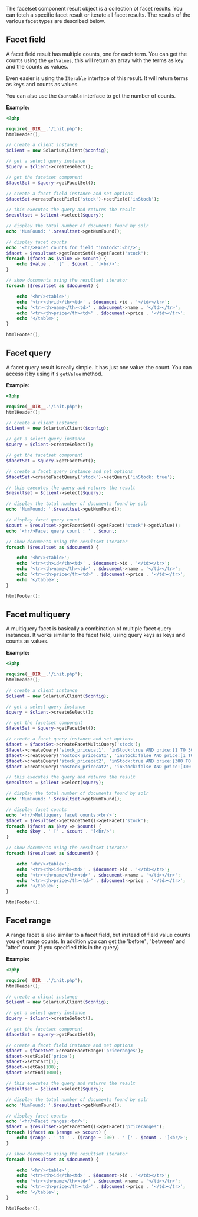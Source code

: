 The facetset component result object is a collection of facet results. You can fetch a specific facet result or iterate all facet results. The results of the various facet types are described below.

Facet field
-----------

A facet field result has multiple counts, one for each term. You can get the counts using the `getValues`, this will return an array with the terms as key and the counts as values.

Even easier is using the `Iterable` interface of this result. It will return terms as keys and counts as values.

You can also use the `Countable` interface to get the number of counts.

**Example:**

```php
<?php

require(__DIR__.'/init.php');
htmlHeader();

// create a client instance
$client = new Solarium\Client($config);

// get a select query instance
$query = $client->createSelect();

// get the facetset component
$facetSet = $query->getFacetSet();

// create a facet field instance and set options
$facetSet->createFacetField('stock')->setField('inStock');

// this executes the query and returns the result
$resultset = $client->select($query);

// display the total number of documents found by solr
echo 'NumFound: '.$resultset->getNumFound();

// display facet counts
echo '<hr/>Facet counts for field "inStock":<br/>';
$facet = $resultset->getFacetSet()->getFacet('stock');
foreach ($facet as $value => $count) {
    echo $value . ' [' . $count . ']<br/>';
}

// show documents using the resultset iterator
foreach ($resultset as $document) {

    echo '<hr/><table>';
    echo '<tr><th>id</th><td>' . $document->id . '</td></tr>';
    echo '<tr><th>name</th><td>' . $document->name . '</td></tr>';
    echo '<tr><th>price</th><td>' . $document->price . '</td></tr>';
    echo '</table>';
}

htmlFooter();

```

Facet query
-----------

A facet query result is really simple. It has just one value: the count. You can access it by using it's `getValue` method.

**Example:**

```php
<?php

require(__DIR__.'/init.php');
htmlHeader();

// create a client instance
$client = new Solarium\Client($config);

// get a select query instance
$query = $client->createSelect();

// get the facetset component
$facetSet = $query->getFacetSet();

// create a facet query instance and set options
$facetSet->createFacetQuery('stock')->setQuery('inStock: true');

// this executes the query and returns the result
$resultset = $client->select($query);

// display the total number of documents found by solr
echo 'NumFound: '.$resultset->getNumFound();

// display facet query count
$count = $resultset->getFacetSet()->getFacet('stock')->getValue();
echo '<hr/>Facet query count : ' . $count;

// show documents using the resultset iterator
foreach ($resultset as $document) {

    echo '<hr/><table>';
    echo '<tr><th>id</th><td>' . $document->id . '</td></tr>';
    echo '<tr><th>name</th><td>' . $document->name . '</td></tr>';
    echo '<tr><th>price</th><td>' . $document->price . '</td></tr>';
    echo '</table>';
}

htmlFooter();

```

Facet multiquery
----------------

A multiquery facet is basically a combination of multiple facet query instances. It works similar to the facet field, using query keys as keys and counts as values.

**Example:**

```php
<?php

require(__DIR__.'/init.php');
htmlHeader();

// create a client instance
$client = new Solarium\Client($config);

// get a select query instance
$query = $client->createSelect();

// get the facetset component
$facetSet = $query->getFacetSet();

// create a facet query instance and set options
$facet = $facetSet->createFacetMultiQuery('stock');
$facet->createQuery('stock_pricecat1', 'inStock:true AND price:[1 TO 300]');
$facet->createQuery('nostock_pricecat1', 'inStock:false AND price:[1 TO 300]');
$facet->createQuery('stock_pricecat2', 'inStock:true AND price:[300 TO *]');
$facet->createQuery('nostock_pricecat2', 'inStock:false AND price:[300 TO *]');

// this executes the query and returns the result
$resultset = $client->select($query);

// display the total number of documents found by solr
echo 'NumFound: '.$resultset->getNumFound();

// display facet counts
echo '<hr/>Multiquery facet counts:<br/>';
$facet = $resultset->getFacetSet()->getFacet('stock');
foreach ($facet as $key => $count) {
    echo $key . ' [' . $count . ']<br/>';
}

// show documents using the resultset iterator
foreach ($resultset as $document) {

    echo '<hr/><table>';
    echo '<tr><th>id</th><td>' . $document->id . '</td></tr>';
    echo '<tr><th>name</th><td>' . $document->name . '</td></tr>';
    echo '<tr><th>price</th><td>' . $document->price . '</td></tr>';
    echo '</table>';
}

htmlFooter();

```

Facet range
-----------

A range facet is also similar to a facet field, but instead of field value counts you get range counts. In addition you can get the 'before' , 'between' and 'after' count (if you specified this in the query)

**Example:**

```php
<?php

require(__DIR__.'/init.php');
htmlHeader();

// create a client instance
$client = new Solarium\Client($config);

// get a select query instance
$query = $client->createSelect();

// get the facetset component
$facetSet = $query->getFacetSet();

// create a facet field instance and set options
$facet = $facetSet->createFacetRange('priceranges');
$facet->setField('price');
$facet->setStart(1);
$facet->setGap(100);
$facet->setEnd(1000);

// this executes the query and returns the result
$resultset = $client->select($query);

// display the total number of documents found by solr
echo 'NumFound: '.$resultset->getNumFound();

// display facet counts
echo '<hr/>Facet ranges:<br/>';
$facet = $resultset->getFacetSet()->getFacet('priceranges');
foreach ($facet as $range => $count) {
    echo $range . ' to ' . ($range + 100) . ' [' . $count . ']<br/>';
}

// show documents using the resultset iterator
foreach ($resultset as $document) {

    echo '<hr/><table>';
    echo '<tr><th>id</th><td>' . $document->id . '</td></tr>';
    echo '<tr><th>name</th><td>' . $document->name . '</td></tr>';
    echo '<tr><th>price</th><td>' . $document->price . '</td></tr>';
    echo '</table>';
}

htmlFooter();

```
